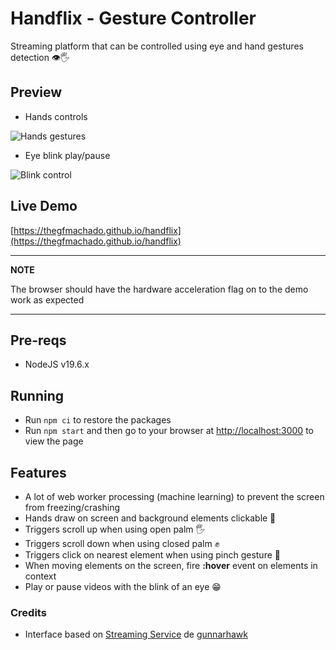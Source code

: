 # Handflix - Gesture Controller

Streaming platform that can be controlled using eye and hand gestures detection 👁🖐

## Preview

- Hands controls

![Hands gestures](./assets/hands-demo.gif)

- Eye blink play/pause
  
![Blink control](./assets/blink-demo.gif)

## Live Demo

[https://thegfmachado.github.io/handflix](https://thegfmachado.github.io/handflix)

---
**NOTE**

The browser should have the hardware acceleration flag on to the demo work as expected

---

## Pre-reqs

- NodeJS v19.6.x

## Running

- Run `npm ci` to restore the packages
- Run `npm start` and then go to your browser at [http://localhost:3000](http://localhost:3000) to view the page

## Features
- A lot of web worker processing (machine learning) to prevent the screen from freezing/crashing
- Hands draw on screen and background elements clickable 🙌
- Triggers scroll up when using open palm 🖐
- Triggers scroll down when using closed palm ✊
- Triggers click on nearest element when using pinch gesture 🤏
- When moving elements on the screen, fire **:hover** event on elements in context
- Play or pause videos with the blink of an eye 😁

### Credits
- Interface based on [Streaming Service](https://codepen.io/Gunnarhawk/pen/vYJEwoM) de [gunnarhawk](https://github.com/Gunnarhawk)